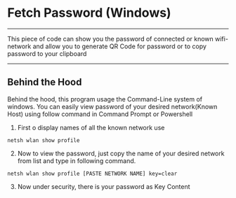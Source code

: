 # Fetch Password (Windows)
_____________________________________________________________________________________
This piece of code can show you the password of connected or known wifi-network
and allow you to generate QR Code for password or to copy password to your clipboard
_____________________________________________________________________________________
## Behind the Hood
Behind the hood, this program usage the Command-Line system of windows.
You can easily view password of your desired network(Known Host) using follow command
in Command Prompt or Powershell
1. First o display names of all the known network use
````
netsh wlan show profile
````
2. Now to view the password, just copy the name of your desired network from list and type in
following command.
````
netsh wlan show profile [PASTE NETWORK NAME] key=clear
````
3. Now under security, there is your password as Key Content
